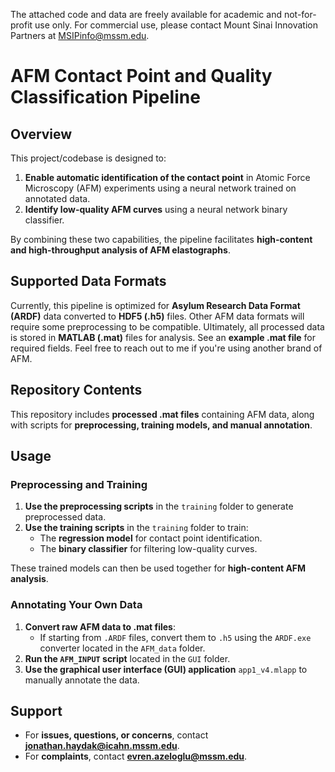 The attached code and data are freely available for academic and not-for-profit use only. For commercial use, please contact Mount Sinai Innovation Partners at MSIPinfo@mssm.edu.

# AFM Contact Point and Quality Classification Pipeline

## Overview

This project/codebase is designed to:

1. **Enable automatic identification of the contact point** in Atomic Force Microscopy (AFM) experiments using a neural network trained on annotated data.
2. **Identify low-quality AFM curves** using a neural network binary classifier.

By combining these two capabilities, the pipeline facilitates **high-content and high-throughput analysis of AFM elastographs**.

## Supported Data Formats

Currently, this pipeline is optimized for **Asylum Research Data Format (ARDF)** data converted to **HDF5 (.h5)** files. Other AFM data formats will require some preprocessing to be compatible. Ultimately, all processed data is stored in **MATLAB (.mat)** files for analysis. See an **example .mat file** for required fields. Feel free to reach out to me if you're using another brand of AFM.

## Repository Contents

This repository includes **processed .mat files** containing AFM data, along with scripts for **preprocessing, training models, and manual annotation**.

## Usage

### Preprocessing and Training

1. **Use the preprocessing scripts** in the `training` folder to generate preprocessed data.
2. **Use the training scripts** in the `training` folder to train:
   - The **regression model** for contact point identification.
   - The **binary classifier** for filtering low-quality curves.

These trained models can then be used together for **high-content AFM analysis**.

### Annotating Your Own Data

1. **Convert raw AFM data to .mat files**:
   - If starting from `.ARDF` files, convert them to `.h5` using the `ARDF.exe` converter located in the `AFM_data` folder.
2. **Run the `AFM_INPUT` script** located in the `GUI` folder.
3. **Use the graphical user interface (GUI) application** `app1_v4.mlapp` to manually annotate the data.

## Support

- For **issues, questions, or concerns**, contact **[jonathan.haydak@icahn.mssm.edu](mailto:jonathan.haydak@icahn.mssm.edu)**.
- For **complaints**, contact **[evren.azeloglu@mssm.edu](mailto:evren.azeloglu@mssm.edu)**.

